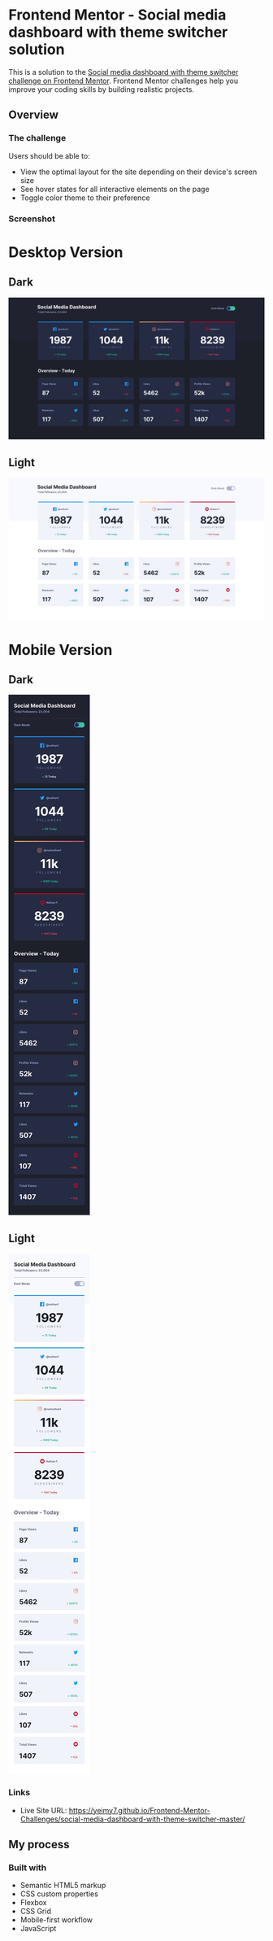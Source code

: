 # Frontend Mentor - Social media dashboard with theme switcher solution

This is a solution to the [Social media dashboard with theme switcher challenge on Frontend Mentor](https://www.frontendmentor.io/challenges/social-media-dashboard-with-theme-switcher-6oY8ozp_H). Frontend Mentor challenges help you improve your coding skills by building realistic projects. 

## Overview

### The challenge

Users should be able to:

- View the optimal layout for the site depending on their device's screen size
- See hover states for all interactive elements on the page
- Toggle color theme to their preference

### Screenshot

# Desktop Version

## Dark
![desktop-design-dark](https://raw.githubusercontent.com/Yeimy7/Frontend-Mentor-Challenges/master/social-media-dashboard-with-theme-switcher-master/images/desktop-dark.jpg)

## Light
![desktop-design-light](https://raw.githubusercontent.com/Yeimy7/Frontend-Mentor-Challenges/master/social-media-dashboard-with-theme-switcher-master/images/desktop-light.jpg)

# Mobile Version

## Dark
![mobile-design-dark](https://raw.githubusercontent.com/Yeimy7/Frontend-Mentor-Challenges/master/social-media-dashboard-with-theme-switcher-master/images/mobile-dark.jpg)

## Light
![mobile-design-light](https://raw.githubusercontent.com/Yeimy7/Frontend-Mentor-Challenges/master/social-media-dashboard-with-theme-switcher-master/images/mobile-light.jpg)


### Links

- Live Site URL: https://yeimy7.github.io/Frontend-Mentor-Challenges/social-media-dashboard-with-theme-switcher-master/

## My process

### Built with

- Semantic HTML5 markup
- CSS custom properties
- Flexbox
- CSS Grid
- Mobile-first workflow
- JavaScript
